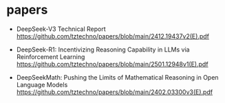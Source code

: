 # papers



* DeepSeek-V3 Technical Report
https://github.com/tztechno/papers/blob/main/2412.19437v2(E).pdf

* DeepSeek-R1: Incentivizing Reasoning Capability in LLMs via Reinforcement Learning
https://github.com/tztechno/papers/blob/main/2501.12948v1(E).pdf

* DeepSeekMath: Pushing the Limits of Mathematical Reasoning in Open Language Models
https://github.com/tztechno/papers/blob/main/2402.03300v3(E).pdf

